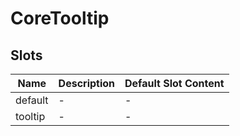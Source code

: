 # CoreTooltip

## Slots

<!-- @vuese:CoreTooltip:slots:start -->
|Name|Description|Default Slot Content|
|---|---|---|
|default|-|-|
|tooltip|-|-|

<!-- @vuese:CoreTooltip:slots:end -->



